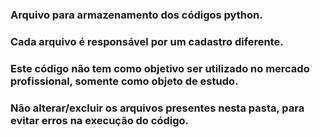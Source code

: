 ### Arquivo para armazenamento dos códigos python.

### Cada arquivo é responsável por um cadastro diferente.

### Este código não tem como objetivo ser utilizado no mercado profissional, somente como objeto de estudo.

### Não alterar/excluir os arquivos presentes nesta pasta, para evitar erros na execução do código.

